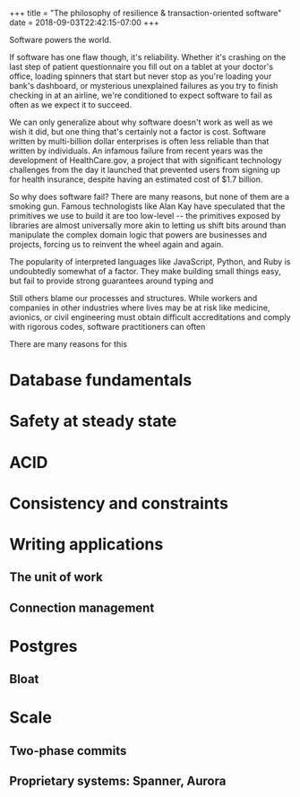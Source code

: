 +++
title = "The philosophy of resilience & transaction-oriented software"
date = 2018-09-03T22:42:15-07:00
+++

Software powers the world.

If software has one flaw though, it's reliability. Whether
it's crashing on the last step of patient questionnaire you
fill out on a tablet at your doctor's office, loading
spinners that start but never stop as you're loading your
bank's dashboard, or mysterious unexplained failures as you
try to finish checking in at an airline, we're conditioned
to expect software to fail as often as we expect it to
succeed.

We can only generalize about why software doesn't work as
well as we wish it did, but one thing that's certainly not a
factor is cost. Software written by multi-billion dollar
enterprises is often less reliable than that written by
individuals. An infamous failure from recent years was the
development of HealthCare.gov, a project that with
significant technology challenges from the day it launched
that prevented users from signing up for health insurance,
despite having an estimated cost of $1.7 billion.

So why does software fail? There are many reasons, but none
of them are a smoking gun. Famous technologists like Alan
Kay have speculated that the primitives we use to build it
are too low-level -- the primitives exposed by libraries
are almost universally more akin to letting us shift bits
around than manipulate the complex domain logic that powers
are businesses and projects, forcing us to reinvent the
wheel again and again.

The popularity of interpreted languages like JavaScript,
Python, and Ruby is undoubtedly somewhat of a factor. They
make building small things easy, but fail to provide strong
guarantees around typing and 

Still others blame our processes and structures. While
workers and companies in other industries where lives may
be at risk like medicine, avionics, or civil engineering
must obtain difficult accreditations and comply with rigorous codes,
software practitioners can often 

There are many reasons for this

# Database fundamentals

# Safety at steady state

# ACID

# Consistency and constraints

# Writing applications

## The unit of work

## Connection management

# Postgres

## Bloat

# Scale

## Two-phase commits

## Proprietary systems: Spanner, Aurora

<!--
# vim: set tw=59:
-->

